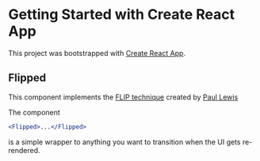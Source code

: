 # Getting Started with Create React App

This project was bootstrapped with [Create React App](https://github.com/facebook/create-react-app).

## Flipped

This component implements the [FLIP technique](https://aerotwist.com/blogflip-your-animations/) created by [Paul Lewis](https://aerotwist.com/blog/)

The component

```jsx
<Flipped>...</Flipped>
```

is a simple wrapper to anything you want to transition when the UI gets re-rendered.
